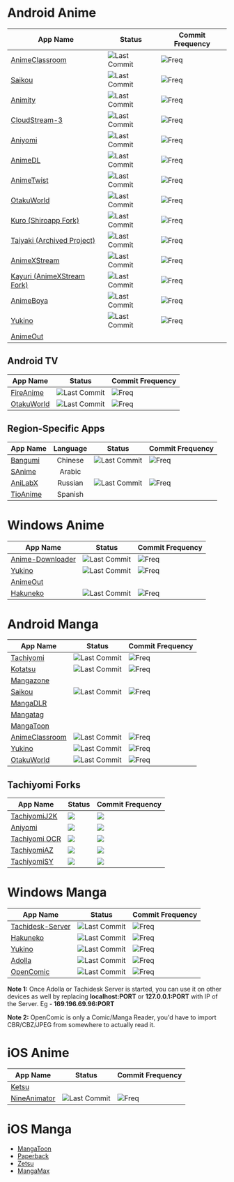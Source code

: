 # Android Anime
| App Name | Status | Commit Frequency |
| - | - | - |
| [AnimeClassroom](https://github.com/justdvnsh/AnimeClassroom) | ![Last Commit](https://img.shields.io/github/last-commit/justdvnsh/AnimeClassroom) | ![Freq](https://img.shields.io/github/commit-activity/m/justdvnsh/AnimeClassroom) |
| [Saikou](https://saikou-app.github.io/) | ![Last Commit](https://img.shields.io/github/last-commit/saikou-app/saikou) | ![Freq](https://img.shields.io/github/commit-activity/m/saikou-app/saikou) |
| [Animity](https://github.com/kl3jvi/animity) | ![Last Commit](https://img.shields.io/github/last-commit/kl3jvi/animity) | ![Freq](https://img.shields.io/github/commit-activity/m/kl3jvi/animity) |
| [CloudStream-3](https://github.com/LagradOst/CloudStream-3) | ![Last Commit](https://img.shields.io/github/last-commit/LagradOst/CloudStream-3) | ![Freq](https://img.shields.io/github/commit-activity/m/LagradOst/CloudStream-3) |
| [Aniyomi](https://github.com/jmir1/aniyomi) | ![Last Commit](https://img.shields.io/github/last-commit/jmir1/aniyomi) | ![Freq](https://img.shields.io/github/commit-activity/m/jmir1/aniyomi) |
| [AnimeDL](https://github.com/sharn25/Anime-DL-Android-Verison) | ![Last Commit](https://img.shields.io/github/last-commit/sharn25/Anime-DL-Android-Verison) | ![Freq](https://img.shields.io/github/commit-activity/m/sharn25/Anime-DL-Android-Verison) |
| [AnimeTwist](https://github.com/simrat39/AnimeTwistFlut) | ![Last Commit](https://img.shields.io/github/last-commit/simrat39/AnimeTwistFlut) | ![Freq](https://img.shields.io/github/commit-activity/m/simrat39/AnimeTwistFlut) |
| [OtakuWorld](https://github.com/jakepurple13/OtakuWorld) | ![Last Commit](https://img.shields.io/github/last-commit/jakepurple13/OtakuWorld) | ![Freq](https://img.shields.io/github/commit-activity/m/jakepurple13/OtakuWorld) |
| [Kuro (Shiroapp Fork)](https://github.com/deceptions/no) | ![Last Commit](https://img.shields.io/github/last-commit/deceptions/no) | ![Freq](https://img.shields.io/github/commit-activity/m/deceptions/no) |
| [Taiyaki (Archived Project)](https://github.com/TaiyakiContainer/TaiYaKiAnime) | ![Last Commit](https://img.shields.io/github/last-commit/TaiyakiContainer/TaiYaKiAnime) | ![Freq](https://img.shields.io/github/commit-activity/m/TaiyakiContainer/TaiYaKiAnime) |
| [AnimeXStream](https://github.com/mukul500/AnimeXStream) | ![Last Commit](https://img.shields.io/github/last-commit/mukul500/AnimeXStream) | ![Freq](https://img.shields.io/github/commit-activity/m/mukul500/AnimeXStream) |
| [Kayuri (AnimeXStream Fork)](https://github.com/Killerpac/Kayuri) | ![Last Commit](https://img.shields.io/github/last-commit/Killerpac/Kayuri) | ![Freq](https://img.shields.io/github/commit-activity/m/Killerpac/Kayuri) |
| [AnimeBoya](https://github.com/Tu2l/AnimeBoya) | ![Last Commit](https://img.shields.io/github/last-commit/Tu2l/AnimeBoya) | ![Freq](https://img.shields.io/github/commit-activity/m/Tu2l/AnimeBoya) |
| [Yukino](https://github.com/yukino-app/yukino)| ![Last Commit](https://img.shields.io/github/last-commit/yukino-app/yukino) | ![Freq](https://img.shields.io/github/commit-activity/m/yukino-app/yukino) |
| [AnimeOut](https://www.animeout.xyz/progress-and-update-on-the-desktop-mobile-apps-and-new-platform/)

## Android TV
| App Name | Status | Commit Frequency |
| - | - | - |
| [FireAnime](https://github.com/XenTeckzX/FireAnime) | ![Last Commit](https://img.shields.io/github/last-commit/XenTeckzX/FireAnime) | ![Freq](https://img.shields.io/github/commit-activity/m/XenTeckzX/FireAnime) |
| [OtakuWorld](https://github.com/jakepurple13/OtakuWorld) | ![Last Commit](https://img.shields.io/github/last-commit/jakepurple13/OtakuWorld) | ![Freq](https://img.shields.io/github/commit-activity/m/jakepurple13/OtakuWorld) |

## Region-Specific Apps
| App Name | Language | Status | Commit Frequency |
|-| :-: | - | - |
| [Bangumi](https://github.com/czy0729/Bangumi) | Chinese | ![Last Commit](https://img.shields.io/github/last-commit/czy0729/Bangumi) | ![Freq](https://img.shields.io/github/commit-activity/m/czy0729/Bangumi) |
| [SAnime](snoanime.com) | Arabic |
| [AniLabX](https://github.com/CrazyXacker/anilabx) | Russian | ![Last Commit](https://img.shields.io/github/last-commit/CrazyXacker/anilabx) | ![Freq](https://img.shields.io/github/commit-activity/m/CrazyXacker/anilabx) |
| [TioAnime](https://app.tioanime.com) | Spanish |


# Windows Anime 
| App Name | Status | Commit Frequency |
| - | - | - |
| [Anime-Downloader](https://github.com/henry-richard7/Anime-Downloader) | ![Last Commit](https://img.shields.io/github/last-commit/henry-richard7/Anime-Downloader) | ![Freq](https://img.shields.io/github/commit-activity/m/henry-richard7/Anime-Downloader) |
| [Yukino](https://github.com/yukino-app/yukino)| ![Last Commit](https://img.shields.io/github/last-commit/yukino-app/yukino) | ![Freq](https://img.shields.io/github/commit-activity/m/yukino-app/yukino) |
| [AnimeOut](https://www.animeout.xyz/progress-and-update-on-the-desktop-mobile-apps-and-new-platform/)
| [Hakuneko](https://github.com/manga-download/hakuneko) | ![Last Commit](https://img.shields.io/github/last-commit/manga-download/hakuneko) | ![Freq](https://img.shields.io/github/commit-activity/m/manga-download/hakuneko) |

# Android Manga
| App Name | Status | Commit Frequency |
| - | - | - |
| [Tachiyomi](https://github.com/tachiyomiorg/tachiyomi) | ![Last Commit](https://img.shields.io/github/last-commit/tachiyomiorg/tachiyomi) | ![Freq](https://img.shields.io/github/commit-activity/m/tachiyomiorg/tachiyomi) |
| [Kotatsu](https://github.com/nv95/Kotatsu) | ![Last Commit](https://img.shields.io/github/last-commit/nv95/Kotatsu) | ![Freq](https://img.shields.io/github/commit-activity/m/nv95/Kotatsu)
| [Mangazone](https://mangazoneapp.com/)
| [Saikou](https://saikou-app.github.io/) | ![Last Commit](https://img.shields.io/github/last-commit/saikou-app/saikou) | ![Freq](https://img.shields.io/github/commit-activity/m/saikou-app/saikou) |
| [MangaDLR](https://cyberneticlifeform.wixsite.com/cylonu87/mangadlr)
| [Mangatag](https://www.mangatag.com/)
| [MangaToon](https://play.google.com/store/apps/details?id=mobi.mangatoon.comics.aphone )
| [AnimeClassroom](https://github.com/justdvnsh/AnimeClassroom) | ![Last Commit](https://img.shields.io/github/last-commit/justdvnsh/AnimeClassroom) | ![Freq](https://img.shields.io/github/commit-activity/m/justdvnsh/AnimeClassroom) |
| [Yukino](https://github.com/yukino-app/yukino)| ![Last Commit](https://img.shields.io/github/last-commit/yukino-app/yukino) | ![Freq](https://img.shields.io/github/commit-activity/m/yukino-app/yukino) |
| [OtakuWorld](https://github.com/jakepurple13/OtakuWorld) | ![Last Commit](https://img.shields.io/github/last-commit/jakepurple13/OtakuWorld) | ![Freq](https://img.shields.io/github/commit-activity/m/jakepurple13/OtakuWorld) |

## Tachiyomi Forks
| App Name | Status | Commit Frequency
|-|-|-|
| [TachiyomiJ2K](https://github.com/Jays2Kings/tachiyomiJ2K) | ![](https://img.shields.io/github/last-commit/Jays2Kings/tachiyomiJ2K) | ![](https://img.shields.io/github/commit-activity/m/Jays2Kings/tachiyomiJ2K)
| [Aniyomi](https://github.com/jmir1/aniyomi) | ![](https://img.shields.io/github/last-commit/jmir1/aniyomi) | ![](https://img.shields.io/github/commit-activity/m/jmir1/aniyomi)
| [Tachiyomi OCR](https://github.com/Rattlehead15/tachiyomiOCR) | ![](https://img.shields.io/github/last-commit/Rattlehead15/tachiyomiOCR) | ![](https://img.shields.io/github/commit-activity/m/Rattlehead15/tachiyomiOCR)
| [TachiyomiAZ](https://github.com/az4521/TachiyomiAZ) | ![](https://img.shields.io/github/last-commit/az4521/TachiyomiAZ) | ![](https://img.shields.io/github/commit-activity/m/az4521/TachiyomiAZ)
| [TachiyomiSY](https://github.com/jobobby04/TachiyomiSY) | ![](https://img.shields.io/github/last-commit/jobobby04/TachiyomiSY) | ![](https://img.shields.io/github/commit-activity/m/jobobby04/TachiyomiSY)

# Windows Manga
| App Name | Status | Commit Frequency |
| - | - | - |
| [Tachidesk-Server](https://github.com/Suwayomi/Tachidesk-Server) | ![Last Commit](https://img.shields.io/github/last-commit/Suwayomi/Tachidesk-Server) | ![Freq](https://img.shields.io/github/commit-activity/m/Suwayomi/Tachidesk-Server) |
| [Hakuneko](https://github.com/manga-download/hakuneko) | ![Last Commit](https://img.shields.io/github/last-commit/manga-download/hakuneko) | ![Freq](https://img.shields.io/github/commit-activity/m/manga-download/hakuneko) |
| [Yukino](https://github.com/yukino-app/yukino)| ![Last Commit](https://img.shields.io/github/last-commit/yukino-app/yukino) | ![Freq](https://img.shields.io/github/commit-activity/m/yukino-app/yukino) |
| [Adolla](https://github.com/AdollaApp/Adolla) | ![Last Commit](https://img.shields.io/github/last-commit/AdollaApp/Adolla) | ![Freq](https://img.shields.io/github/commit-activity/m/AdollaApp/Adolla)
| [OpenComic](https://github.com/ollm/OpenComic) | ![Last Commit](https://img.shields.io/github/last-commit/ollm/OpenComic) | ![Freq](https://img.shields.io/github/commit-activity/m/ollm/OpenComic)

**Note 1:** Once Adolla or Tachidesk Server is started, you can use it on other devices as well by replacing **localhost:PORT** or **127.0.0.1:PORT** with IP of the Server. Eg - **169.196.69.96:PORT**

**Note 2:** OpenComic is only a Comic/Manga Reader, you'd have to import CBR/CBZ/JPEG from somewhere to actually read it.

# iOS Anime
| App Name | Status | Commit Frequency |
| - | - | - |
| [Ketsu](https://ketsu.app/) |
| [NineAnimator](https://github.com/SuperMarcus/NineAnimator)|  ![Last Commit](https://img.shields.io/github/last-commit/SuperMarcus/NineAnimator) | ![Freq](https://img.shields.io/github/commit-activity/m/SuperMarcus/NineAnimator) |


# iOS Manga
* [MangaToon](https://apps.apple.com/us/app/mangatoon-manga-reader/id1385287093)
* [Paperback](https://paperback.moe/ )
* [Zetsu](https://apps.apple.com/us/app/zetsu-by-orion/id1510161371)
* [MangaMax](https://apps.apple.com/us/app/apple-store/id1558957618 )



